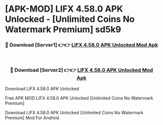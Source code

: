 # [APK-MOD] LIFX 4.58.0 APK Unlocked - [Unlimited Coins No Watermark Premium] sd5k9



<div align="center">
<h3>🔴 Download [Server1] 👉👉 <a href="https://momento.my/?title=LIFX_4.58.0_APK_Unlocked">LIFX 4.58.0 APK Unlocked Mod Apk</a></h3><br>

<h3>🔴 Download [Server2] 👉👉 <a href="https://momento.my/?title=LIFX_4.58.0_APK_Unlocked">LIFX 4.58.0 APK Unlocked Mod Apk</a></h3>
</div>



Download LIFX 4.58.0 APK Unlocked 

Free APK MOD LIFX 4.58.0 APK Unlocked [Unlimited Coins No Watermark Premium]

Download LIFX 4.58.0 APK Unlocked [Unlimited Coins No Watermark Premium] Mod For Android
